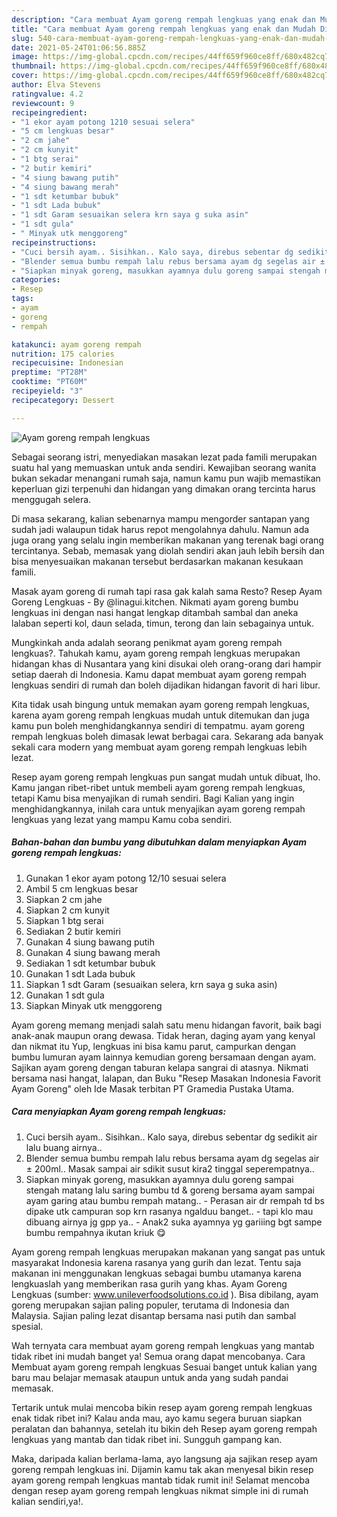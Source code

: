 ```yaml
---
description: "Cara membuat Ayam goreng rempah lengkuas yang enak dan Mudah Dibuat"
title: "Cara membuat Ayam goreng rempah lengkuas yang enak dan Mudah Dibuat"
slug: 540-cara-membuat-ayam-goreng-rempah-lengkuas-yang-enak-dan-mudah-dibuat
date: 2021-05-24T01:06:56.885Z
image: https://img-global.cpcdn.com/recipes/44ff659f960ce8ff/680x482cq70/ayam-goreng-rempah-lengkuas-foto-resep-utama.jpg
thumbnail: https://img-global.cpcdn.com/recipes/44ff659f960ce8ff/680x482cq70/ayam-goreng-rempah-lengkuas-foto-resep-utama.jpg
cover: https://img-global.cpcdn.com/recipes/44ff659f960ce8ff/680x482cq70/ayam-goreng-rempah-lengkuas-foto-resep-utama.jpg
author: Elva Stevens
ratingvalue: 4.2
reviewcount: 9
recipeingredient:
- "1 ekor ayam potong 1210 sesuai selera"
- "5 cm lengkuas besar"
- "2 cm jahe"
- "2 cm kunyit"
- "1 btg serai"
- "2 butir kemiri"
- "4 siung bawang putih"
- "4 siung bawang merah"
- "1 sdt ketumbar bubuk"
- "1 sdt Lada bubuk"
- "1 sdt Garam sesuaikan selera krn saya g suka asin"
- "1 sdt gula"
- " Minyak utk menggoreng"
recipeinstructions:
- "Cuci bersih ayam.. Sisihkan.. Kalo saya, direbus sebentar dg sedikit air lalu buang airnya.."
- "Blender semua bumbu rempah lalu rebus bersama ayam dg segelas air ± 200ml.. Masak sampai air sdikit susut kira2 tinggal seperempatnya.."
- "Siapkan minyak goreng, masukkan ayamnya dulu goreng sampai stengah matang lalu saring bumbu td &amp; goreng bersama ayam sampai ayam garing atau bumbu rempah matang.. Perasan air dr rempah td bs dipake utk campuran sop krn rasanya ngalduu banget.. tapi klo mau dibuang airnya jg gpp ya..  Anak2 suka ayamnya yg gariiing bgt sampe bumbu rempahnya ikutan kriuk 😋"
categories:
- Resep
tags:
- ayam
- goreng
- rempah

katakunci: ayam goreng rempah 
nutrition: 175 calories
recipecuisine: Indonesian
preptime: "PT28M"
cooktime: "PT60M"
recipeyield: "3"
recipecategory: Dessert

---
```



![Ayam goreng rempah lengkuas](https://img-global.cpcdn.com/recipes/44ff659f960ce8ff/680x482cq70/ayam-goreng-rempah-lengkuas-foto-resep-utama.jpg)

Sebagai seorang istri, menyediakan masakan lezat pada famili merupakan suatu hal yang memuaskan untuk anda sendiri. Kewajiban seorang  wanita bukan sekadar menangani rumah saja, namun kamu pun wajib memastikan keperluan gizi terpenuhi dan hidangan yang dimakan orang tercinta harus menggugah selera.

Di masa  sekarang, kalian sebenarnya mampu mengorder santapan yang sudah jadi walaupun tidak harus repot mengolahnya dahulu. Namun ada juga orang yang selalu ingin memberikan makanan yang terenak bagi orang tercintanya. Sebab, memasak yang diolah sendiri akan jauh lebih bersih dan bisa menyesuaikan makanan tersebut berdasarkan makanan kesukaan famili. 

Masak ayam goreng di rumah tapi rasa gak kalah sama Resto? Resep Ayam Goreng Lengkuas - By @linagui.kitchen. Nikmati ayam goreng bumbu lengkuas ini dengan nasi hangat lengkap ditambah sambal dan aneka lalaban seperti kol, daun selada, timun, terong dan lain sebagainya untuk.

Mungkinkah anda adalah seorang penikmat ayam goreng rempah lengkuas?. Tahukah kamu, ayam goreng rempah lengkuas merupakan hidangan khas di Nusantara yang kini disukai oleh orang-orang dari hampir setiap daerah di Indonesia. Kamu dapat membuat ayam goreng rempah lengkuas sendiri di rumah dan boleh dijadikan hidangan favorit di hari libur.

Kita tidak usah bingung untuk memakan ayam goreng rempah lengkuas, karena ayam goreng rempah lengkuas mudah untuk ditemukan dan juga kamu pun boleh menghidangkannya sendiri di tempatmu. ayam goreng rempah lengkuas boleh dimasak lewat berbagai cara. Sekarang ada banyak sekali cara modern yang membuat ayam goreng rempah lengkuas lebih lezat.

Resep ayam goreng rempah lengkuas pun sangat mudah untuk dibuat, lho. Kamu jangan ribet-ribet untuk membeli ayam goreng rempah lengkuas, tetapi Kamu bisa menyajikan di rumah sendiri. Bagi Kalian yang ingin menghidangkannya, inilah cara untuk menyajikan ayam goreng rempah lengkuas yang lezat yang mampu Kamu coba sendiri.

<!--inarticleads1-->

##### Bahan-bahan dan bumbu yang dibutuhkan dalam menyiapkan Ayam goreng rempah lengkuas:

1. Gunakan 1 ekor ayam potong 12/10 sesuai selera
1. Ambil 5 cm lengkuas besar
1. Siapkan 2 cm jahe
1. Siapkan 2 cm kunyit
1. Siapkan 1 btg serai
1. Sediakan 2 butir kemiri
1. Gunakan 4 siung bawang putih
1. Gunakan 4 siung bawang merah
1. Sediakan 1 sdt ketumbar bubuk
1. Gunakan 1 sdt Lada bubuk
1. Siapkan 1 sdt Garam (sesuaikan selera, krn saya g suka asin)
1. Gunakan 1 sdt gula
1. Siapkan  Minyak utk menggoreng


Ayam goreng memang menjadi salah satu menu hidangan favorit, baik bagi anak-anak maupun orang dewasa. Tidak heran, daging ayam yang kenyal dan nikmat itu Yup, lengkuas ini bisa kamu parut, campurkan dengan bumbu lumuran ayam lainnya kemudian goreng bersamaan dengan ayam. Sajikan ayam goreng dengan taburan kelapa sangrai di atasnya. Nikmati bersama nasi hangat, lalapan, dan Buku &#34;Resep Masakan Indonesia Favorit Ayam Goreng&#34; oleh Ide Masak terbitan PT Gramedia Pustaka Utama. 

<!--inarticleads2-->

##### Cara menyiapkan Ayam goreng rempah lengkuas:

1. Cuci bersih ayam.. Sisihkan.. Kalo saya, direbus sebentar dg sedikit air lalu buang airnya..
1. Blender semua bumbu rempah lalu rebus bersama ayam dg segelas air ± 200ml.. Masak sampai air sdikit susut kira2 tinggal seperempatnya..
1. Siapkan minyak goreng, masukkan ayamnya dulu goreng sampai stengah matang lalu saring bumbu td &amp; goreng bersama ayam sampai ayam garing atau bumbu rempah matang.. - Perasan air dr rempah td bs dipake utk campuran sop krn rasanya ngalduu banget.. - tapi klo mau dibuang airnya jg gpp ya..  - Anak2 suka ayamnya yg gariiing bgt sampe bumbu rempahnya ikutan kriuk 😋


Ayam goreng rempah lengkuas merupakan makanan yang sangat pas untuk masyarakat Indonesia karena rasanya yang gurih dan lezat. Tentu saja makanan ini menggunakan lengkuas sebagai bumbu utamanya karena lengkuaslah yang memberikan rasa gurih yang khas. Ayam Goreng Lengkuas (sumber: www.unileverfoodsolutions.co.id ). Bisa dibilang, ayam goreng merupakan sajian paling populer, terutama di Indonesia dan Malaysia. Sajian paling lezat disantap bersama nasi putih dan sambal spesial. 

Wah ternyata cara membuat ayam goreng rempah lengkuas yang mantab tidak ribet ini mudah banget ya! Semua orang dapat mencobanya. Cara Membuat ayam goreng rempah lengkuas Sesuai banget untuk kalian yang baru mau belajar memasak ataupun untuk anda yang sudah pandai memasak.

Tertarik untuk mulai mencoba bikin resep ayam goreng rempah lengkuas enak tidak ribet ini? Kalau anda mau, ayo kamu segera buruan siapkan peralatan dan bahannya, setelah itu bikin deh Resep ayam goreng rempah lengkuas yang mantab dan tidak ribet ini. Sungguh gampang kan. 

Maka, daripada kalian berlama-lama, ayo langsung aja sajikan resep ayam goreng rempah lengkuas ini. Dijamin kamu tak akan menyesal bikin resep ayam goreng rempah lengkuas mantab tidak rumit ini! Selamat mencoba dengan resep ayam goreng rempah lengkuas nikmat simple ini di rumah kalian sendiri,ya!.

